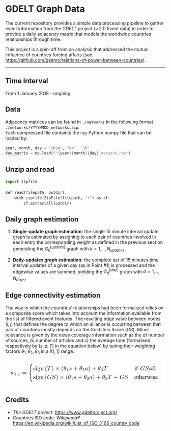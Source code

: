 # GDELT Graph Data

The current repository provides a simple data processing pipeline to gather event information from the *GDELT* project (v.2.0 Event data) in order to provide a daily adjacency matrix that models the worldwide countries relationships through time.

This project is a spin-off from an analysis that addressed the mutual influence of countries foreing affairs (*see:* https://github.com/gzemo/relations-of-power-between-countries).

---

## Time interval

From 1 January 2018 - ongoing


## Data
Adjacency matrices can be found in `./networks` in the following format `./networks/YYYYMMDD_networks.zip`. <br/>
Each compressed file containts the `npy` Python numpy file that can be loaded by:

```python
year, month, day = "2024", "04", "16" 
day_matrix = np.load(f"{year}{month}{day}_network.npy")
```

## Unzip and read

```python
import zipfile

def read(filepath, outdir):
	with zipfile.ZipFile(filepath, "r") as zf:
		zf.extractall(outdir)
```


## Daily graph estimation

1. **Single-update graph estimation:** the single 15 minute interval update graph is estimated by assigning to each pair of countries involved in each entry the corresponding weight as defined in the previous section generating the $G_k^{[update]}$ graph with $k=1, .., N_{updates}$.

2. **Daily-updates graph estimation:** the complete set of 15 minutes time interval updates of a given day (as in Point *#1*) is processed and the edgewise values are summed, yielding the $G_d^{[day]}$ graph with $d=1, .., N_{days}$.


## Edge connectivity estimation

The way in which the countries’ relationships had been formalized relies on a composite score which takes into account the information available from the list of filtered event features. The resulting edge value between nodes $(i,j)$ that defines the degree to which an alliance is occurring between that pair of countries mostly depends on the Goldstein Score ($GS$). Minor relevance is given by the news coverage information such as the *a)* number of sources, *b)* number of articles and *c)* the average tone (formalised respectively by $(s, a, T)$ in the equation below) by tuning their weighting factors $\theta_1, \theta_2, \theta_3$ in a $[0,1]$ range:

![alt text](./pics/edge_estimation.png?raw=true)


## Credits

- *The GDELT project*: https://www.gdeltproject.org/
- Countries ISO code: *Wikipedia®* https://en.wikipedia.org/wiki/List_of_ISO_3166_country_code